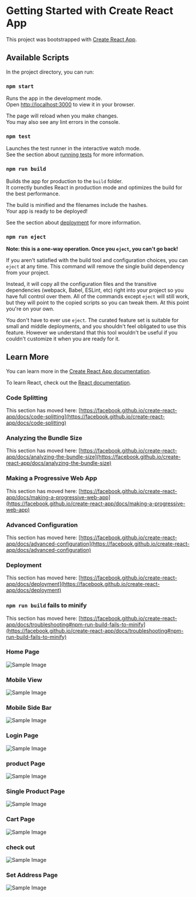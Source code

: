 # Getting Started with Create React App

This project was bootstrapped with [Create React App](https://github.com/facebook/create-react-app).

## Available Scripts

In the project directory, you can run:

### `npm start`

Runs the app in the development mode.\
Open [http://localhost:3000](http://localhost:3000) to view it in your browser.

The page will reload when you make changes.\
You may also see any lint errors in the console.

### `npm test`

Launches the test runner in the interactive watch mode.\
See the section about [running tests](https://facebook.github.io/create-react-app/docs/running-tests) for more information.

### `npm run build`

Builds the app for production to the `build` folder.\
It correctly bundles React in production mode and optimizes the build for the best performance.

The build is minified and the filenames include the hashes.\
Your app is ready to be deployed!

See the section about [deployment](https://facebook.github.io/create-react-app/docs/deployment) for more information.

### `npm run eject`

**Note: this is a one-way operation. Once you `eject`, you can't go back!**

If you aren't satisfied with the build tool and configuration choices, you can `eject` at any time. This command will remove the single build dependency from your project.

Instead, it will copy all the configuration files and the transitive dependencies (webpack, Babel, ESLint, etc) right into your project so you have full control over them. All of the commands except `eject` will still work, but they will point to the copied scripts so you can tweak them. At this point you're on your own.

You don't have to ever use `eject`. The curated feature set is suitable for small and middle deployments, and you shouldn't feel obligated to use this feature. However we understand that this tool wouldn't be useful if you couldn't customize it when you are ready for it.

## Learn More

You can learn more in the [Create React App documentation](https://facebook.github.io/create-react-app/docs/getting-started).

To learn React, check out the [React documentation](https://reactjs.org/).

### Code Splitting

This section has moved here: [https://facebook.github.io/create-react-app/docs/code-splitting](https://facebook.github.io/create-react-app/docs/code-splitting)

### Analyzing the Bundle Size

This section has moved here: [https://facebook.github.io/create-react-app/docs/analyzing-the-bundle-size](https://facebook.github.io/create-react-app/docs/analyzing-the-bundle-size)

### Making a Progressive Web App

This section has moved here: [https://facebook.github.io/create-react-app/docs/making-a-progressive-web-app](https://facebook.github.io/create-react-app/docs/making-a-progressive-web-app)

### Advanced Configuration

This section has moved here: [https://facebook.github.io/create-react-app/docs/advanced-configuration](https://facebook.github.io/create-react-app/docs/advanced-configuration)

### Deployment

This section has moved here: [https://facebook.github.io/create-react-app/docs/deployment](https://facebook.github.io/create-react-app/docs/deployment)

### `npm run build` fails to minify

This section has moved here: [https://facebook.github.io/create-react-app/docs/troubleshooting#npm-run-build-fails-to-minify](https://facebook.github.io/create-react-app/docs/troubleshooting#npm-run-build-fails-to-minify)
### Home Page
![Sample Image](https://drive.google.com/uc?export=view&id=1nvo49FbeROdpMU7hTswQqNEbF3tWa4xi)

### Mobile View
![Sample Image](https://drive.google.com/uc?export=view&id=1F4GsFTjiyqKRhlbIO8MJ8qoVykB7ZkvH)
### Mobile Side Bar
![Sample Image](https://drive.google.com/uc?export=view&id=1eoSbdX3XHgy8l7BTuRoAY3CLh5N_dDO0)
### Login Page
![Sample Image](https://drive.google.com/uc?export=view&id=1Fr1elc6EEY2MQKT0oVBGFZZwvgLi1Bm-)

### product Page
![Sample Image](https://drive.google.com/uc?export=view&id=1rEyrAUUhFmOnmpoNosnVwNk-UjilXN8t)

### Single Product Page
![Sample Image](https://drive.google.com/uc?export=view&id=1xF0IYy9Pz58hZqdKQa9VZ08bRhm28xtw)

### Cart Page
 ![Sample Image](https://drive.google.com/uc?export=view&id=1feD5YzwLAhlrviMNMvZn3klai6Hb5Rg3)

### check out
![Sample Image](https://drive.google.com/uc?export=view&id=1QfnS6jdTsyPaPQvY3nkxM2unaDdE8jiY)

### Set Address Page
![Sample Image](https://drive.google.com/uc?export=view&id=1TymExcDNZ7yV46iMVUUVCQQKKA95KTvF)



